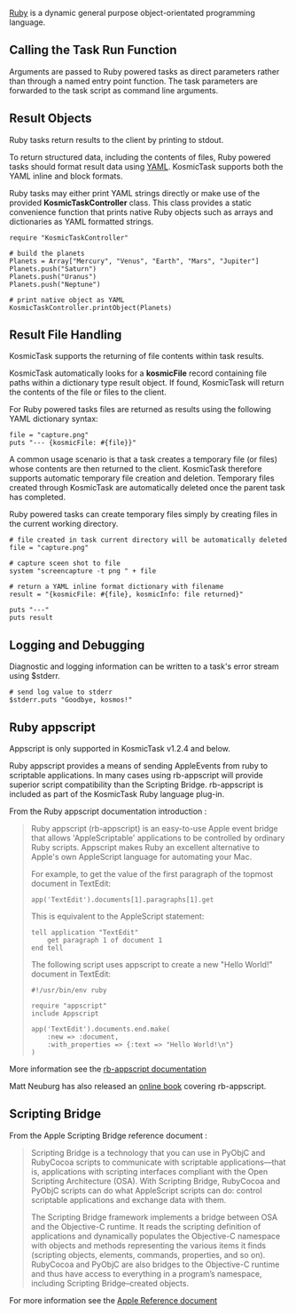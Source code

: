 
[Ruby](http://www.ruby-lang.org/en/) is a dynamic general purpose object-orientated programming language.


Calling the Task Run Function
------------------------------

Arguments are passed to Ruby powered tasks as direct parameters rather than through a named entry point function. The task parameters are forwarded to the task script as command line arguments.


Result Objects
--------------

Ruby tasks return results to the client by printing to stdout.

To return structured data, including the contents of files, Ruby powered tasks should format result data using [YAML](http://en.wikipedia.org/wiki/YAML). KosmicTask supports both the YAML inline and block formats.

Ruby tasks may either print YAML strings directly or make use of the provided **KosmicTaskController** class. This class provides a static convenience function that prints native Ruby objects such as arrays and dictionaries as YAML formatted strings.

	require "KosmicTaskController"
	
	# build the planets
	Planets = Array["Mercury", "Venus", "Earth", "Mars", "Jupiter"]
	Planets.push("Saturn")
	Planets.push("Uranus")
	Planets.push("Neptune")
	
	# print native object as YAML
	KosmicTaskController.printObject(Planets)


Result File Handling
--------------------

KosmicTask supports the returning of file contents within task results. 

KosmicTask automatically looks for a **kosmicFile** record containing file paths within a dictionary type result object. If found, KosmicTask will return the contents of the file or files to the client.

For Ruby powered tasks files are returned as results using the following YAML dictionary syntax:

	file = "capture.png"
	puts "--- {kosmicFile: #{file}}"

A common usage scenario is that a task creates a temporary file (or files) whose contents are then returned to the client. KosmicTask therefore supports automatic temporary file creation and deletion. Temporary files created through KosmicTask are automatically deleted once the parent task has completed.

Ruby powered tasks can create temporary files simply by creating files in the current working directory.

	# file created in task current directory will be automatically deleted
	file = "capture.png"
	    
	# capture sceen shot to file
	system "screencapture -t png " + file
	    
	# return a YAML inline format dictionary with filename
	result = "{kosmicFile: #{file}, kosmicInfo: file returned}"
	
	puts "---"
	puts result


Logging and Debugging
----------------------

Diagnostic and logging information can be written to a task's error stream using $stderr. 

	# send log value to stderr
	$stderr.puts "Goodbye, kosmos!"


Ruby appscript
--------------

Appscript is only supported in KosmicTask v1.2.4 and below.

Ruby appscript provides a means of sending AppleEvents from ruby to scriptable applications. In many cases using rb-appscript will provide superior script compatibility than the Scripting Bridge. rb-appscript is included as part of the KosmicTask Ruby language plug-in.

From the Ruby appscript documentation introduction :

> Ruby appscript (rb-appscript) is an easy-to-use Apple event bridge that allows 'AppleScriptable' applications to be controlled by ordinary Ruby scripts. Appscript makes Ruby an excellent alternative to Apple's own AppleScript language for automating your Mac.
>
> For example, to get the value of the first paragraph of the topmost document in TextEdit:
>
>     app('TextEdit').documents[1].paragraphs[1].get
>
> This is equivalent to the AppleScript statement:
> 
>     tell application "TextEdit"
>         get paragraph 1 of document 1
>     end tell
>
> The following script uses appscript to create a new "Hello World!" document in TextEdit:
> 
>     #!/usr/bin/env ruby
>     
>     require "appscript"
>     include Appscript
>     
>     app('TextEdit').documents.end.make(
>         :new => :document,
>         :with_properties => {:text => "Hello World!\n"}
>     )

More information see the [rb-appscript documentation](http://appscript.sourceforge.net/rb-appscript/doc/appscript-manual/index.html)

Matt Neuburg has also released an [online book](http://www.apeth.com/rbappscript/00intro.html) covering rb-appscript. 


Scripting Bridge
----------------

From the Apple Scripting Bridge reference document :

> Scripting Bridge is a technology that you can use in PyObjC and RubyCocoa scripts to communicate with scriptable applications—that is, applications with scripting interfaces compliant with the Open Scripting Architecture (OSA). With Scripting Bridge, RubyCocoa and PyObjC scripts can do what AppleScript scripts can do: control scriptable applications and exchange data with them. 
> 
> The Scripting Bridge framework implements a bridge between OSA and the Objective-C runtime. It reads the scripting definition of applications and dynamically populates the Objective-C namespace with objects and methods representing the various items it finds (scripting objects, elements, commands, properties, and so on). RubyCocoa and PyObjC are also bridges to the Objective-C runtime and thus have access to everything in a program’s namespace, including Scripting Bridge–created objects.

For more information see the [Apple Reference document](http://developer.apple.com/library/mac/#documentation/Cocoa/Conceptual/RubyPythonCocoa/Articles/UsingScriptingBridge.html)

